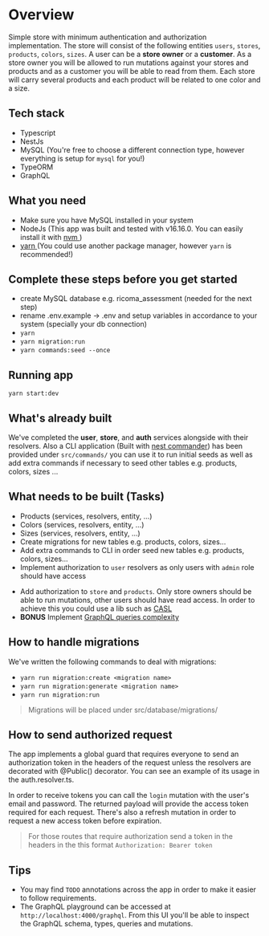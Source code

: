 # Overview

Simple store with minimum authentication and authorization implementation.
The store will consist of the following entities `users`, `stores`, `products`, `colors`, `sizes`.
A user can be a **store owner** or a **customer**. As a store owner you will be
allowed to run mutations against your stores and products and as a customer you will be able to read from them.
Each store will carry several products and each product will be related to one color and a size.

## Tech stack

- Typescript
- NestJs
- MySQL (You're free to choose a different connection type, however everything is setup for `mysql` for you!)
- TypeORM
- GraphQL

## What you need

- Make sure you have MySQL installed in your system
- NodeJs (This app was built and tested with v16.16.0. You can easily install it with [ nvm ](https://github.com/nvm-sh/nvm))
- [ yarn ](https://yarnpkg.com/) (You could use another package manager, however `yarn` is recommended!)

## Complete these steps before you get started

- create MySQL database e.g. ricoma_assessment (needed for the next step)
- rename .env.example -> .env and setup variables in accordance to your system (specially your db connection)
- `yarn`
- `yarn migration:run`
- `yarn commands:seed --once`

## Running app

`yarn start:dev`

## What's already built

We've completed the **user**, **store**, and **auth** services alongside with their resolvers.
Also a CLI application (Built with [nest commander](https://nest-commander.jaymcdoniel.dev/)) has been provided under `src/commands/`
you can use it to run initial seeds as well as add extra commands if necessary to seed other tables e.g. products, colors, sizes ...

## What needs to be built (Tasks)

+ Products (services, resolvers, entity, ...)
+ Colors (services, resolvers, entity, ...)
+ Sizes (services, resolvers, entity, ...)
+ Create migrations for new tables e.g. products, colors, sizes...
+ Add extra commands to CLI in order seed new tables e.g. products, colors, sizes...
+ Implement authorization to `user` resolvers as only users with `admin` role should have access
- Add authorization to `store` and `products`. Only store owners should be able to run mutations, other users should have read access.
  In order to achieve this you could use a lib such as [CASL](https://casl.js.org/v5/en/)
- **BONUS** Implement [GraphQL queries complexity](https://docs.nestjs.com/graphql/complexity)

## How to handle migrations

We've written the following commands to deal with migrations:

- `yarn run migration:create <migration name>`
- `yarn run migration:generate <migration name>`
- `yarn run migration:run`

> Migrations will be placed under src/database/migrations/

## How to send authorized request

The app implements a global guard that requires everyone to send an authorization token
in the headers of the request unless the resolvers are decorated with @Public() decorator.
You can see an example of its usage in the auth.resolver.ts.

In order to receive tokens you can call the `login` mutation with the user's email and password.
The returned payload will provide the access token required for each request. There's also a
refresh mutation in order to request a new access token before expiration.

> For those routes that require authorization send a token in the headers
> in the this format `Authorization: Bearer token`

## Tips

- You may find `TODO` annotations across the app in order to make it easier to follow requirements.
- The GraphQL playground can be accessed at `http://localhost:4000/graphql`. From this UI you'll be able
  to inspect the GraphQL schema, types, queries and mutations.
